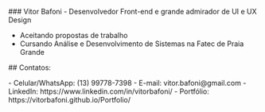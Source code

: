<p>### Vitor Bafoni - Desenvolvedor Front-end e grande admirador de UI e UX Design</p>

- Aceitando propostas de trabalho
- Cursando Análise e Desenvolvimento de Sistemas na Fatec de Praia Grande


<p>## Contatos:</p>
- Celular/WhatsApp: (13) 99778-7398
- E-mail: vitor.bafoni@gmail.com
- LinkedIn: https://www.linkedin.com/in/vitorbafoni/
- Portfólio: https://vitorbafoni.github.io/Portfolio/

